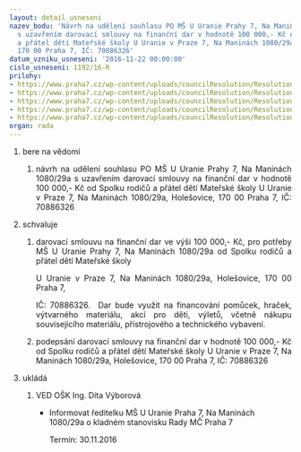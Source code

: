 ```yaml
---
layout: detail_usneseni
nazev_bodu: 'Návrh na udělení souhlasu PO MŠ U Uranie Prahy 7, Na Maninách 1080/29a
  s uzavřením darovací smlouvy na finanční dar v hodnotě 100 000,- Kč od Spolku rodičů
  a přátel dětí Mateřské školy U Uranie v Praze 7, Na Maninách 1080/29a, Holešovice,
  170 00 Praha 7, IČ: 70886326'
datum_vzniku_usneseni: '2016-11-22 00:00:00'
cislo_usneseni: 1192/16-R
prilohy:
- https://www.praha7.cz/wp-content/uploads/councilResolution/Resolutions/28397/export/1Duvodovazprava~137113.docx
- https://www.praha7.cz/wp-content/uploads/councilResolution/Resolutions/28397/export/2ZadostMSUUranie~137112.pdf
- https://www.praha7.cz/wp-content/uploads/councilResolution/Resolutions/28397/export/3Darovacismlouva11112016prilohazadostikopie~137111.doc
- https://www.praha7.cz/wp-content/uploads/councilResolution/Resolutions/28397/export/4vypiszORdarce~137110.pdf
- https://www.praha7.cz/wp-content/uploads/councilResolution/Resolutions/28397/export/export~297271.pdf
organ: rada
---
```

<ol class="urzList_view" id="urzList">
<li class="urzClass1" id=""><span name="1">bere na vědomí</span> 
<ol class="urzOlClass">
<li class="urzClass2" style="TEXT-ALIGN: justify" id=""><span><p style="TEXT-ALIGN: justify" data-mce-style="text-align: justify;">návrh na udělení souhlasu PO MŠ U Uranie Prahy 7, Na Maninách 1080/29a s uzavřením darovací smlouvy na finanční dar v hodnotě 100 000,- Kč od Spolku rodičů a přátel dětí Mateřské školy U Uranie v Praze 7, Na Maninách 1080/29a, Holešovice, 170 00 Praha 7, IČ: 70886326</p></span></li></ol></li>
<li class="urzClass1" id=""><span name="24">schvaluje</span> 
<ol class="urzOlClass">
<li class="urzClass2" style="TEXT-ALIGN: justify" id=""><span><p style="TEXT-ALIGN: justify" data-mce-style="text-align: justify;">darovací smlouvu na finanční dar ve výši 100 000,- Kč, pro potřeby MŠ&nbsp;U Uranie Prahy 7, Na Maninách 1080/29a od Spolku rodičů a přátel dětí Mateřské školy&nbsp;&nbsp;&nbsp;&nbsp;</p><p style="TEXT-ALIGN: justify" data-mce-style="text-align: justify;">U Uranie v Praze 7, Na Maninách 1080/29a, Holešovice, 170 00 Praha 7,</p><p style="TEXT-ALIGN: justify" data-mce-style="text-align: justify;">IČ: 70886326.&nbsp; Dar bude využit na&nbsp;financování pomůcek, hraček, výtvarného materiálu, akcí pro děti, výletů, včetně nákupu souvisejícího materiálu, přístrojového a technického vybavení.</p></span></li>
<li class="urzClass2" style="TEXT-ALIGN: justify" id=""><span><p style="TEXT-ALIGN: justify" data-mce-style="text-align: justify;">podepsání darovací smlouvy na finanční dar v hodnotě 100 000,- Kč od Spolku rodičů a přátel dětí Mateřské školy U Uranie v Praze 7, Na Maninách 1080/29a, Holešovice, 170 00 Praha 7, IČ: 70886326</p></span></li></ol></li><li class="urzClass1" id="urzUkoly"><span name="1">ukládá</span><ol class="urzOlClass"><li class="urzClass2"><span><p>VED OŠK Ing. Dita Výborová</p></span><ul class="urzUlClass"><li class="urzClass3"><span><p>Informovat ředitelku MŠ U Uranie Praha 7, Na Maninách 1080/29a o kladném stanovisku Rady MČ Praha 7</p></span><span class="urzUkolTermin">  Termín:&nbsp;30.11.2016</span></li></ul></li></ol></li>
</ol>